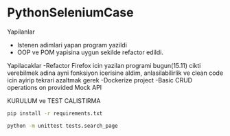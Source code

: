 # PythonSeleniumCase

Yapilanlar 
- Istenen adimlari yapan program yazildi
- OOP ve POM yapisina uygun sekilde refactor edildi.

Yapilacaklar
-Refactor 
Firefox icin yazilan programi bugun(15.11) cikti verebilmek adina ayni fonksiyon icerisine aldim, anlasilabilirlik ve clean code icin ayirip tekrari azaltmak gerek
-Dockerize project
-Basic CRUD operations on provided Mock API



KURULUM ve TEST CALISTIRMA
 
  ```sh
 pip install -r requirements.txt
```

 ```sh
 python -m unittest tests.search_page
```
 
 
